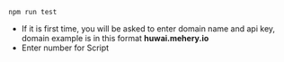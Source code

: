 

```
npm run test

```
* If it is first time, you will be asked to enter domain name and api key, domain example is in this format **huwai.mehery.io**
* Enter number for Script
